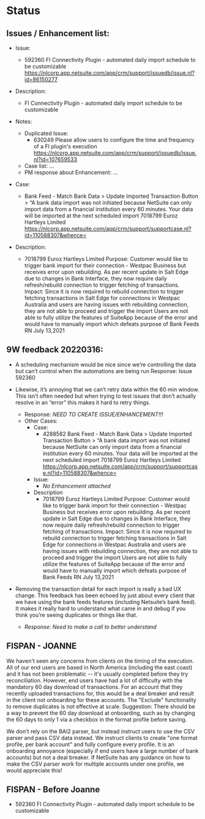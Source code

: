 # Status
## Issues / Enhancement list:
- Issue:
    - 592360 FI Connectivity Plugin - automated daily import schedule to be customizable
    https://nlcorp.app.netsuite.com/app/crm/support/issuedb/issue.nl?id=86150277
- Description: 
    - FI Connectivity Plugin - automated daily import schedule to be customizable
- Notes: 
    - Duplicated Issue: 
        - 630249 Please allow users to configure the time and frequency of a FI plugin's execution
        https://nlcorp.app.netsuite.com/app/crm/support/issuedb/issue.nl?id=107659533
    - Case list: ...
    - PM response about Enhancement: ...




- Case:
    - Bank Feed - Match Bank Data > Update Imported Transaction Button > “A bank data import was not initiated because NetSuite can only import data from a financial institution every 60 minutes. Your data will be imported at the next scheduled import 7018799 Euroz Hartleys Limited
    https://nlcorp.app.netsuite.com/app/crm/support/supportcase.nl?id=110588307&whence=
- Description:
    - 7018799 Euroz Hartleys Limited
    Purpose: Customer would like to trigger bank import for their connection - Westpac Business but receives error upon rebuilding. As per recent update in Salt Edge due to changes in Bank Interface, they now require daily refresh/rebuild connection to trigger fetching of transactions.
    Impact: Since it is now required to rebuild connection to trigger fetching transactions in Salt Edge for connections in Westpac Australia and users are having issues with rebuilding connection, they are not able to proceed and trigger the import Users are not able to fully utilize the features of SuiteApp because of the error and would have to manually import which defeats purpose of Bank Feeds
    RN July 13,2021



## 9W feedback 20220316:
- A scheduling mechanism would be nice since we’re controlling the data but can’t control when the automations are being run
    Response: Issue 592360
- Likewise, it’s annoying that we can’t retry data within the 60 min window. This isn’t often needed but when trying to test issues that don’t actually resolve in an “error” this makes it hard to retry things. 
    - Response: *NEED TO CREATE ISSUE/ENHANCEMENT!!!*
    - Other Cases: 
        - Case:
            - 4288582 Bank Feed - Match Bank Data > Update Imported Transaction Button > “A bank data import was not initiated because NetSuite can only import data from a financial institution every 60 minutes. Your data will be imported at the next scheduled import 7018799 Euroz Hartleys Limited
            https://nlcorp.app.netsuite.com/app/crm/support/supportcase.nl?id=110588307&whence=
        - Issue:
            - *No Enhancement attached*
        - Description
            - 7018799 Euroz Hartleys Limited
            Purpose: Customer would like to trigger bank import for their connection - Westpac Business but receives error upon rebuilding. As per recent update in Salt Edge due to changes in Bank Interface, they now require daily refresh/rebuild connection to trigger fetching of transactions.
            Impact: Since it is now required to rebuild connection to trigger fetching transactions in Salt Edge for connections in Westpac Australia and users are having issues with rebuilding connection, they are not able to proceed and trigger the import Users are not able to fully utilize the features of SuiteApp because of the error and would have to manually import which defeats purpose of Bank Feeds
            RN July 13,2021




- Removing the transaction detail for each import is really a bad UX change. This feedback has been echoed by just about every client that we have using the bank feeds features (including Netsuite’s bank feed). It makes it really hard to understand what came in and debug if you think you’re seeing duplicates or things like that.
    - *Response: Need to make a call to better understand*


## FISPAN - JOANNE
We haven't seen any concerns from clients on the timing of the execution. All of our end users are based in North America (including the east coast) and it has not been problematic -- it's usually completed before they try reconciliation. However, end users have had a lot of difficulty with the mandatory 60 day download of transactions. For an account that they recently uploaded transactions for, this would be a deal breaker and result in the client not onboarding for these accounts. The "Exclude" functionality to remove duplicates is not effective at scale. Suggestion: There should be a way to prevent the 60 day download at onboarding, such as by changing the 60 days to only 1 via a checkbox in the format profile before saving.

We don't rely on the BAI2 parser, but instead instruct users to use the CSV parser and pass CSV data instead. We instruct clients to create "one format profile, per bank account" and fully configure every profile. It is an onboarding annoyance (especially if end users have a large number of bank accounts) but not a deal breaker. If NetSuite has any guidance on how to make the CSV parser work for multiple accounts under one profile, we would appreciate this!

## FISPAN - Before Joanne
- 592360 FI Connectivity Plugin - automated daily import schedule to be customizable



